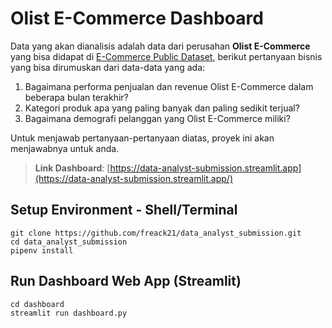 # Olist E-Commerce Dashboard

Data yang akan dianalisis adalah data dari perusahan **Olist E-Commerce** yang bisa didapat di [E-Commerce Public Dataset](https://www.kaggle.com/datasets/olistbr/brazilian-ecommerce), berikut pertanyaan bisnis yang bisa dirumuskan dari data-data yang ada:

1. Bagaimana performa penjualan dan revenue Olist E-Commerce dalam beberapa bulan terakhir?
2. Kategori produk apa yang paling banyak dan paling sedikit terjual?
3. Bagaimana demografi pelanggan yang Olist E-Commerce miliki?

Untuk menjawab pertanyaan-pertanyaan diatas, proyek ini akan menjawabnya untuk anda.

> **Link Dashboard**: [https://data-analyst-submission.streamlit.app](https://data-analyst-submission.streamlit.app/)

## Setup Environment - Shell/Terminal

```
git clone https://github.com/freack21/data_analyst_submission.git
cd data_analyst_submission
pipenv install
```

## Run Dashboard Web App (Streamlit)

```
cd dashboard
streamlit run dashboard.py
```
